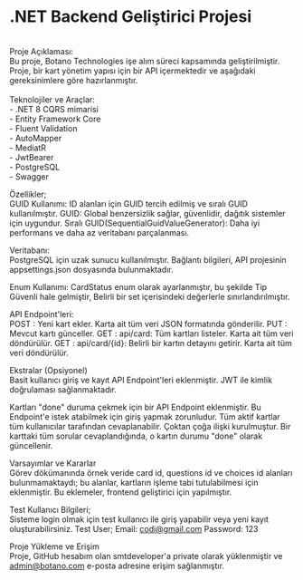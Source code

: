 # .NET Backend Geliştirici Projesi
<br>
Proje Açıklaması:<br>
Bu proje, Botano Technologies işe alım süreci kapsamında geliştirilmiştir. Proje, bir kart yönetim yapısı için bir API içermektedir ve aşağıdaki gereksinimlere göre hazırlanmıştır.
<br><br>
Teknolojiler ve Araçlar: <br>
 - .NET 8 CQRS mimarisi<br>
 - Entity Framework Core<br>
 - Fluent Validation<br>
 - AutoMapper <br>
 - MediatR<br>
 - JwtBearer<br>
 - PostgreSQL<br>
 - Swagger<br>

Özellikler;<br>
GUID Kullanımı: ID alanları için GUID tercih edilmiş ve sıralı GUID kullanılmıştır.
GUID: Global benzersizlik sağlar, güvenlidir, dağıtık sistemler için uygundur.
Sıralı GUID(SequentialGuidValueGenerator): Daha iyi performans ve daha az veritabanı parçalanması.

Veritabanı:<br> 
PostgreSQL için uzak sunucu kullanılmıştır. Bağlantı bilgileri, API projesinin appsettings.json dosyasında bulunmaktadır.

Enum Kullanımı: CardStatus enum olarak ayarlanmıştır, bu şekilde
Tip Güvenli hale gelmiştir, Belirli bir set içerisindeki değerlerle sınırlandırılmıştır.

API Endpoint'leri:<br>
POST : Yeni kart ekler. Karta ait tüm veri JSON formatında gönderilir.
PUT  : Mevcut kartı günceller.
GET  : api/card: Tüm kartları listeler. Karta ait tüm veri döndürülür.
GET  : api/card/{id}: Belirli bir kartın detayını getirir. Karta ait tüm veri döndürülür.

Ekstralar (Opsiyonel)<br>
Basit kullanıcı giriş ve kayıt API Endpoint'leri eklenmiştir. JWT ile kimlik doğrulaması sağlanmaktadır.

Kartları "done" duruma çekmek için bir API Endpoint eklenmiştir. Bu Endpoint'e istek atabilmek için giriş yapmak zorunludur. Tüm aktif kartlar tüm kullanıcılar tarafından cevaplanabilir. Çoktan çoğa ilişki kurulmuştur. Bir karttaki tüm sorular cevaplandığında, o kartın durumu "done" olarak güncellenir.

Varsayımlar ve Kararlar<br>
Görev dökümanında örnek veride card id, questions id ve choices id alanları bulunmamaktaydı; bu alanlar, kartların işleme tabi tutulabilmesi için eklenmiştir. Bu eklemeler, frontend geliştirici için yapılmıştır.

Test Kullanıcı Bilgileri;<br>
Sisteme login olmak için test kullanıcı ile giriş yapabilir veya yeni kayıt oluşturabilirsiniz.
Test User;
Email: codi@gmail.com
Password: 123

Proje Yükleme ve Erişim<br>
Proje, GitHub hesabım olan smtdeveloper'a private olarak yüklenmiştir ve admin@botano.com e-posta adresine erişim sağlanmıştır.
